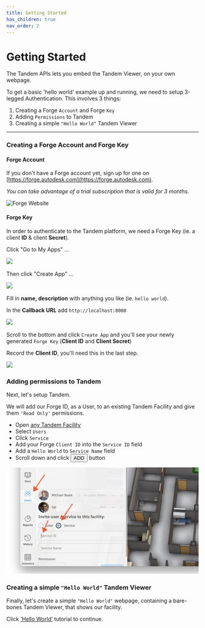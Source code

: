 ```yaml
---
title: Getting Started
has_children: true
nav_order: 2
---
```


# Getting Started

The Tandem APIs lets you embed the Tandem Viewer, on your own webpage.

To get a basic 'hello world' example up and running, we need to setup 3-legged Authentication.  This involves 3 things:

1. Creating a Forge `Account` and Forge `Key`
2. Adding `Permissions` to Tandem
3. Creating a simple `"Hello World"` Tandem Viewer


<hr>

### Creating a Forge Account and Forge Key

#### Forge Account

If you don't have a Forge account yet, sign up for one on [https://forge.autodesk.com](https://forge.autodesk.com). 

*You can take advantage of a trial subscription that is valid for 3 months.*

![Forge Website](https://forge-tutorials.autodesk.io/assets/images/sign-up-04916e05b3a5630a7fdc4bc7a839fb81.webp)



#### Forge Key

In order to authenticate to the Tandem platform, we need a Forge Key (ie. a client **ID** & client **Secret**).

Click "Go to My Apps" ...

![](https://forge-tutorials.autodesk.io/assets/images/my-apps-89a0250d6aa50f7b695db9e392e5170c.webp)


Then click "Create App" ...

![](https://forge-tutorials.autodesk.io/assets/images/create-app-18798490284b75925859bcf1da83321c.webp)


Fill in **name, description** with anything you like (ie. `hello world`). 

In the **Callback URL** add `http://localhost:8000`

![](https://forge-tutorials.autodesk.io/assets/images/app-information-ed6c0207a443d2e07061589042907b92.webp)

Scroll to the bottom and click `Create App` and you'll see your newly generated `Forge Key` (**Client ID** and **Client Secret**)

Record the **Client ID**, you'll need this in the last step.

![](https://forge-tutorials.autodesk.io/assets/images/app-ready-a72c66d869628d2b0fa3c03d9d407bfd.webp)

### Adding permissions to Tandem

Next, let's setup Tandem.  

We will add our Forge ID, as a User, to an existing Tandem Facility and give them `'Read Only'` permissions. 

- Open [any Tandem Facility](tandem.autodesk.com)
- Select `Users`
- Click `Service`
- Add your Forge `Client ID` into the `Service ID` field
- Add a `Hello World` to `Service Name` field
- Scroll down and click <button>ADD</button> button

![](../img/tandem-clientid.jpg)

### Creating a simple `"Hello World"` Tandem Viewer

Finally, let's create a simple `"Hello World"` webpage, containing a bare-bones Tandem Viewer, that shows our facility.

Click ['Hello World'](helloworld.md) tutorial to continue.

